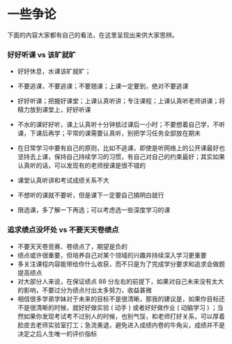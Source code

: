 # 一些争论

下面的内容大家都有自己的看法，在这里呈现出来供大家思辨。

### 好好听课 vs 该旷就旷

-   好好休息，水课该旷就旷；
-   不要逃课，不要逃课；不要翘课；上课一定要到，绝对不要逃课

-   好好听课；把握好课堂；上课认真听讲；专注课程；上课认真听老师讲课；将精力放到课堂上，好好听课
-   不水的课好好听，课上认真听十分钟抵过课后一小时；不要想着自己学，不听课，下课后再学；平常的课需要认真听，别把学习任务全部放在期末
-   在日常学习中要有自己的原则，比如不逃课，即使是听网络上的公开课最好也坚持去上课，保持自己持续学习的习惯，有自己对自己的约束最好；其实如果认真听的话，可以发现有的老师授课是很不错的

-   课堂认真听讲和考试成绩关系不大
-   不想听的课就不要听，但是课下一定要自己搞明白就行

-   限选课，多了解一下再选；可以考虑选一些深度学习的课

### 追求绩点没坏处 vs 不要天天卷绩点

-   不要天天卷竞赛、卷绩点了，期望是负的
-   绩点或许很重要，但培养自己对某个领域的兴趣并持续深入学习更重要
-   多关注课程内容能带给你什么收获，而不只是为了完成学分要求和追求会做题提高绩点
-   对大部分人来说，在保证绩点 88 分左右的前提下，如果对自己未来没有太大的影响，不要过分为绩点付出太多努力，收益甚微
-   相信很多学弟学妹对于未来的目标不是很清晰，那我的建议是，如果你目标还不是很清晰的时候，就好好做实验 ( 动手 ) 或者好好做作业 ( 动脑学习 ) ；当然如果你发现考试考不过别人的时候，也别气馁，和老师打好关系，可以厚着脸皮去老师实验室打工；急流勇退，避免进入成绩内卷的牛角尖，成绩并不是决定之后人生唯一的评价指标
